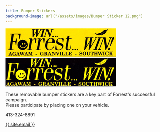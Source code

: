 ```yaml
---
title: Bumper Stickers
background-image: url("/assets/images/Bumper Sticker 12.png")
---
```

<div class="center">
<img src="assets/images/Bumper Sticker Yellow-thumbnail.jpg" alt="Forrest Bumper Sticker, Yellow">
<img src="assets/images/Bumper Sticker Black-thumbnail.jpg" alt="Forrest Bumper Sticker, Yellow">
<p/>
These removable bumper stickers are a key part of Forrest's successful campaign.
<br>
Please participate by placing one on your vehicle.
<p/>
413-324-8891
<p/>
<a href="mailto:{{ site.email }}">{{ site.email }}</a>
</div>
<p/>
